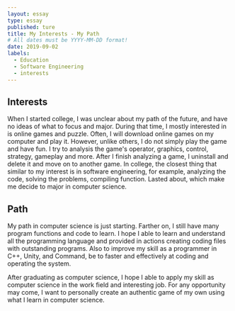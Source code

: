 ```yaml
---
layout: essay
type: essay
published: ture
title: My Interests - My Path
# All dates must be YYYY-MM-DD format!
date: 2019-09-02
labels:
  - Education
  - Software Engineering
  - interests
---
```


## Interests
When I started college, I was unclear about my path of the future, and have no ideas of what to focus and major. During that time, I mostly interested in is online games and puzzle. Often, I will download online games on my computer and play it. However, unlike others, I do not simply play the game and have fun. I try to analysis the game's operator, graphics, control, strategy, gameplay and more. After I finish analyzing a game, I uninstall and delete it and move on to another game. In college, the closest thing that similar to my interest is in software engineering, for example, analyzing the code, solving the problems, compiling function. Lasted about, which make me decide to major in computer science.

## Path
My path in computer science is just starting. Farther on, I still have many program functions and code to learn. I hope I able to learn and understand all the programming language and provided in actions creating coding files with outstanding programs. Also to improve my skill as a programmer in C++, Unity, and Command, be to faster and effectively at coding and operating the system.

After graduating as computer science, I hope I able to apply my skill as computer science in the work field and interesting job. For any opportunity may come, I want to personally create an authentic game of my own using what I learn in computer science.


